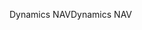<span data-ttu-id="8bcb1-101">Dynamics NAV</span><span class="sxs-lookup"><span data-stu-id="8bcb1-101">Dynamics NAV</span></span>